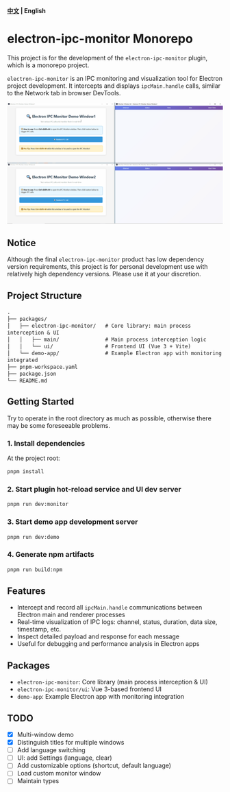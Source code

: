 **[中文](./README.md) | English**

# electron-ipc-monitor Monorepo

This project is for the development of the `electron-ipc-monitor` plugin, which is a monorepo project.

`electron-ipc-monitor` is an IPC monitoring and visualization tool for Electron project development. It intercepts and displays `ipcMain.handle` calls, similar to the Network tab in browser DevTools.

![Screenshot](./docs/imgs/monitor.gif)

## Notice

Although the final `electron-ipc-monitor` product has low dependency version requirements, this project is for personal development use with relatively high dependency versions. Please use it at your discretion.

## Project Structure

```
.
├── packages/
│   ├── electron-ipc-monitor/   # Core library: main process interception & UI
│   │   ├── main/               # Main process interception logic
│   │   └── ui/                 # Frontend UI (Vue 3 + Vite)
│   └── demo-app/               # Example Electron app with monitoring integrated
├── pnpm-workspace.yaml
├── package.json
└── README.md
```

## Getting Started

Try to operate in the root directory as much as possible, otherwise there may be some foreseeable problems.

### 1. Install dependencies

At the project root:

```bash
pnpm install
```

### 2. Start plugin hot-reload service and UI dev server

```bash
pnpm run dev:monitor
```

### 3. Start demo app development server

```bash
pnpm run dev:demo
```

### 4. Generate npm artifacts

```bash
pnpm run build:npm
```

## Features

- Intercept and record all `ipcMain.handle` communications between Electron main and renderer processes
- Real-time visualization of IPC logs: channel, status, duration, data size, timestamp, etc.
- Inspect detailed payload and response for each message
- Useful for debugging and performance analysis in Electron apps

## Packages

- `electron-ipc-monitor`: Core library (main process interception & UI)
- `electron-ipc-monitor/ui`: Vue 3-based frontend UI
- `demo-app`: Example Electron app with monitoring integration

## TODO
- [x] Multi-window demo
- [x] Distinguish titles for multiple windows
- [ ] Add language switching
- [ ] UI: add Settings (language, clear)
- [ ] Add customizable options (shortcut, default language)
- [ ] Load custom monitor window
- [ ] Maintain types
